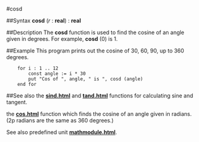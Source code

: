 
#cosd

##Syntax
**cosd** (_r_ : **real**) : **real**


##Description
The **cosd** function is used to find the cosine of an angle given in degrees. For example, **cosd** (0) is 1.


##Example
This program prints out the cosine of 30, 60, 90, up to 360 degrees.

        for i : 1 .. 12
            const angle := i * 30
            put "Cos of ", angle, " is ", cosd (angle)
        end for
##See also
the **[sind.html](sind)** and **[tand.html](tand)** functions for calculating sine and tangent.

the **[cos.html](cos)** function which finds the cosine of an angle given in radians. (2p radians are the same as 360 degrees.)

See also predefined unit **[mathmodule.html](Math)**.

